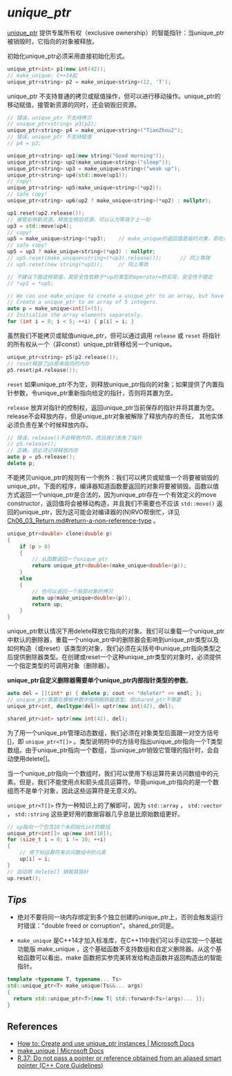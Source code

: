 # ***unique_ptr***

[unique_ptr](https://en.cppreference.com/w/cpp/memory/unique_ptr) 提供专属所有权（exclusive ownership）的智能指针：当unique_ptr被销毁时，它指向的对象被释放。

初始化unique_ptr必须采用直接初始化形式。

```cpp
unique_ptr<int> p1(new int(42));
// make_unique: C++14起
unique_ptr<string> p2 = make_unique<string>(12, 'T');
```

unique_ptr 不支持普通的拷贝或赋值操作，但可以进行移动操作。unique_ptr的移动赋值，接管新资源的同时，还会销毁旧资源。

```cpp
// 错误，unique_ptr 不支持拷贝
// unique_ptr<string> p3(p2);
unique_ptr<string> p4 = make_unique<string>("TianZhou2");
// 错误，unique_ptr 不支持赋值
// p4 = p2;

unique_ptr<string> up1(new string("Good morning"));
unique_ptr<string> up2(make_unique<string>("sleep"));
unique_ptr<string> up3 = make_unique<string>("weak up");
unique_ptr<string> up4(std::move(up1));
// copy!
unique_ptr<string> up5(make_unique<string>(*up2));
// safe copy!
unique_ptr<string> up6(up2 ? make_unique<string>(*up2) : nullptr);

up1.reset(up2.release());
// 接管右侧新资源，释放左侧旧资源，可以认为等效于上一句
up3 = std::move(up4);
// copy!
up5 = make_unique<string>(*up3);	// make_unique的返回值是临时对象，即右值
// safe copy!
up5 = up3 ? make_unique<string>(*up3) : nullptr;
// up5.reset(make_unique<string>(*up3).release());		// 同上等效
// up5.reset(new string(*up3));		// 同上等效

// 不建议下面这样赋值，其安全性依赖于*up的类型的operator=的实现，安全性不稳定
// *up1 = *up5;

// We can use make_unique to create a unique_ptr to an array, but have to initialize the array separately.
// Create a unique_ptr to an array of 5 integers.
auto p = make_unique<int[]>(5);
// Initialize the array elements separately.
for (int i = 0; i < 5; ++i) { p[i] = i; }
```

虽然我们不能拷贝或赋值unique_ptr，但可以通过调用 `release` 或 `reset` 将指针的所有权从一个（非const）unique_ptr转移给另一个unique。

```cpp
unique_ptr<string> p5(p2.release());
// reset释放了p5原来指向的内存
p5.reset(p4.release());
```

`reset` 如果unique_ptr不为空，则释放unique_ptr指向的对象；如果提供了内置指针参数，令unique_ptr重新指向给定的指针，否则将其置为空。

`release` 放弃对指针的控制权，返回unique_ptr当前保存的指针并将其置为空。release不会释放内存，但是unique_ptr对象被解除了释放内存的责任， 其他实体必须负责在某个时候释放内存。

```cpp
// 错误，release()不会释放内存，而且我们丢失了指针
// p5.release();
// 正确，但必须记得释放内存
auto p = p5.release();
delete p;
```

不能拷贝unique_ptr的规则有一个例外：我们可以拷贝或赋值一个将要被销毁的unique_ptr。下面的程序，编译器知道函数要返回的对象将要被销毁。函数以值方式返回一个unique_ptr是合法的，因为unique_ptr存在一个有效定义的move constructor，返回值将会被移动构造，并且我们不需要也不应该 `std::move()` 返回的unique_ptr，因为这可能会对编译器的(N)RVO帮倒忙，详见 [Ch06_03_Return.md#return-a-non-reference-type](https://github.com/ltimaginea/Cpp-Primer/blob/main/CppPrimer/Content/Ch06_Functions/Ch06_03_Return.md#return-a-non-reference-type) 。

```cpp
unique_ptr<double> clone(double p)
{
	if (p > 0)
	{
		// 从函数返回一个unique_ptr
		return unique_ptr<double>(make_unique<double>(p));
	}
	else
	{
		// 也可以返回一个局部对象的拷贝
		auto up(make_unique<double>(p));
		return up;
	}
}
```

unique_ptr默认情况下用delete释放它指向的对象。我们可以重载一个unique_ptr中默认的删除器，重载一个unique_ptr中的删除器会影响到unique_ptr类型以及如何构造（或reset）该类型的对象，我们必须在尖括号中unique_ptr指向类型之后提供删除器类型。在创建或reset一个这种unique_ptr类型的对象时，必须提供一个指定类型的可调用对象（删除器）。

**unique_ptr自定义删除器需要单个unique_ptr内部指针类型的参数**。

```cpp
auto del = [](int* p) { delete p; cout << "deleter" << endl; };
// unique_ptr需要在模板参数中指明删除器类型，但shared_ptr不需要
unique_ptr<int, decltype(del)> uptr(new int(42), del);

shared_ptr<int> sptr(new int(42), del);
```

为了用一个unique_ptr管理动态数组，我们必须在对象类型后面跟一对空方括号[]，即 `unique_ptr<T[]>` 。类型说明符中的方括号指出unique_ptr指向一个T类型数组。由于unique_ptr指向一个数组，当unique_ptr销毁它管理的指针时，会自动使用delete[]。

当一个unique_ptr指向一个数组时，我们可以使用下标运算符来访问数组中的元素。但是，我们不能使用点和箭头成员运算符。毕竟unique_ptr指向的是一个数组而不是单个对象，因此这些运算符是无意义的。

 `unique_ptr<T[]>` 作为一种知识上的了解即可，因为 `std::array` ， `std::vector` ， `std::string` 这些更好用的数据容器几乎总是比原始数组更好。

```cpp
// up指向一个包含10个未初始化int的数组
unique_ptr<int[]> up(new int[10]);
for (size_t i = 0; i != 10; ++i)
{
	// 用下标运算符来访问数组中的元素
	up[i] = i;
}
// 自动用 delete[] 销毁其指针
up.reset();
```



## ***Tips***

- 绝对不要将同一块内存绑定到多个独立创建的unique_ptr上，否则会触发运行时错误："double freed or corruption"。shared_ptr同是。

-  `make_unique` 是C++14才加入标准库，在C++11中我们可以手动实现一个基础功能版 make_unique ，这个基础函数不支持数组和自定义删除器。从这个基础函数可以看出，make 函数把实参完美转发给构造函数并返回构造出的智能指针。

  ```cpp
  template <typename T, typename... Ts>
  std::unique_ptr<T> make_unique(Ts&&... args)
  {
  	return std::unique_ptr<T>{new T{ std::forward<Ts>(args)... }};
  }
  ```

  

## References

- [How to: Create and use unique_ptr instances | Microsoft Docs](https://docs.microsoft.com/en-us/cpp/cpp/how-to-create-and-use-unique-ptr-instances?view=msvc-160)
- [ make_unique |  Microsoft Docs](https://docs.microsoft.com/en-us/cpp/standard-library/memory-functions?view=msvc-160#make_unique)
- [R.37: Do not pass a pointer or reference obtained from an aliased smart pointer (C++ Core Guidelines)](http://isocpp.github.io/CppCoreGuidelines/CppCoreGuidelines#Rr-smartptrget)

